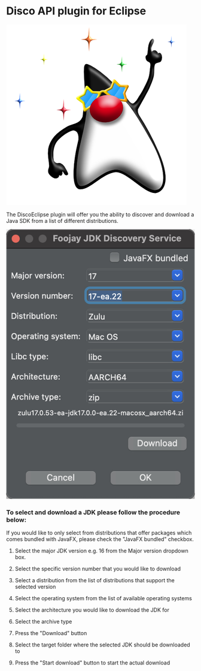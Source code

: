 # Disco API plugin for Eclipse

![Logo](https://github.com/foojay2020/discoeclipse/raw/main/discoduke.png)


The DiscoEclipse plugin will offer you the ability to discover and download a Java SDK from a list of different distributions.

![Plugin](https://github.com/foojay2020/discoeclipse/raw/master/screenshot.png)


### To select and download a JDK please follow the procedure below:


If you would like to only select from distributions that offer packages which comes bundled with JavaFX, please check the "JavaFX bundled" checkbox.


1. Select the major JDK version e.g. 16 from the Major version dropdown box.


2. Select the specific version number that you would like to download


3. Select a distribution from the list of distributions that support the selected
   version


4. Select the operating system from the list of available operating systems


5. Select the architecture you would like to download the JDK for


6. Select the archive type


7. Press the "Download" button


8. Select the target folder where the selected JDK should be downloaded to


9. Press the "Start download" button to start the actual download